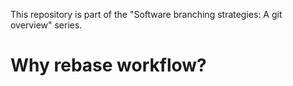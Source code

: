 This repository is part of the "Software branching strategies: A git overview" series.

# Why rebase workflow?
